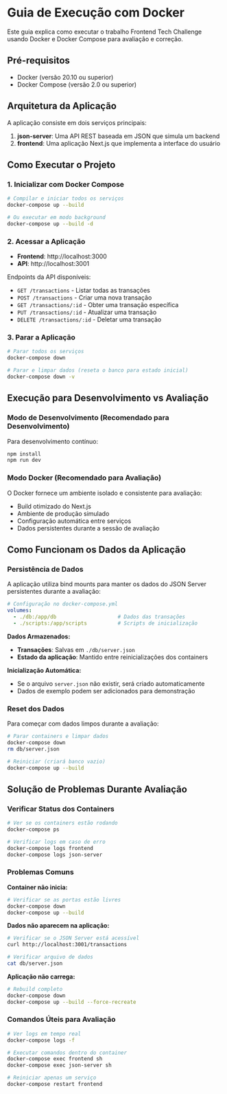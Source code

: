 # Guia de Execução com Docker

Este guia explica como executar o trabalho Frontend Tech Challenge usando Docker e Docker Compose para avaliação e correção.

## Pré-requisitos

- Docker (versão 20.10 ou superior)
- Docker Compose (versão 2.0 ou superior)

## Arquitetura da Aplicação

A aplicação consiste em dois serviços principais:

1. **json-server**: Uma API REST baseada em JSON que simula um backend
2. **frontend**: Uma aplicação Next.js que implementa a interface do usuário

## Como Executar o Projeto

### 1. Inicializar com Docker Compose

```bash
# Compilar e iniciar todos os serviços
docker-compose up --build

# Ou executar em modo background
docker-compose up --build -d
```

### 2. Acessar a Aplicação

- **Frontend**: http://localhost:3000
- **API**: http://localhost:3001

Endpoints da API disponíveis:
- `GET /transactions` - Listar todas as transações
- `POST /transactions` - Criar uma nova transação
- `GET /transactions/:id` - Obter uma transação específica
- `PUT /transactions/:id` - Atualizar uma transação
- `DELETE /transactions/:id` - Deletar uma transação

### 3. Parar a Aplicação

```bash
# Parar todos os serviços
docker-compose down

# Parar e limpar dados (reseta o banco para estado inicial)
docker-compose down -v
```

## Execução para Desenvolvimento vs Avaliação

### Modo de Desenvolvimento (Recomendado para Desenvolvimento)

Para desenvolvimento contínuo:

```bash
npm install
npm run dev
```

### Modo Docker (Recomendado para Avaliação)

O Docker fornece um ambiente isolado e consistente para avaliação:
- Build otimizado do Next.js
- Ambiente de produção simulado
- Configuração automática entre serviços
- Dados persistentes durante a sessão de avaliação

## Como Funcionam os Dados da Aplicação

### Persistência de Dados

A aplicação utiliza bind mounts para manter os dados do JSON Server persistentes durante a avaliação:

```yaml
# Configuração no docker-compose.yml
volumes:
  - ./db:/app/db                    # Dados das transações
  - ./scripts:/app/scripts          # Scripts de inicialização
```

**Dados Armazenados:**
- **Transações**: Salvas em `./db/server.json`
- **Estado da aplicação**: Mantido entre reinicializações dos containers

**Inicialização Automática:**
- Se o arquivo `server.json` não existir, será criado automaticamente
- Dados de exemplo podem ser adicionados para demonstração

### Reset dos Dados

Para começar com dados limpos durante a avaliação:

```bash
# Parar containers e limpar dados
docker-compose down
rm db/server.json

# Reiniciar (criará banco vazio)
docker-compose up --build
```

## Solução de Problemas Durante Avaliação

### Verificar Status dos Containers

```bash
# Ver se os containers estão rodando
docker-compose ps

# Verificar logs em caso de erro
docker-compose logs frontend
docker-compose logs json-server
```

### Problemas Comuns

**Container não inicia:**
```bash
# Verificar se as portas estão livres
docker-compose down
docker-compose up --build
```

**Dados não aparecem na aplicação:**
```bash
# Verificar se o JSON Server está acessível
curl http://localhost:3001/transactions

# Verificar arquivo de dados
cat db/server.json
```

**Aplicação não carrega:**
```bash
# Rebuild completo
docker-compose down
docker-compose up --build --force-recreate
```

### Comandos Úteis para Avaliação

```bash
# Ver logs em tempo real
docker-compose logs -f

# Executar comandos dentro do container
docker-compose exec frontend sh
docker-compose exec json-server sh

# Reiniciar apenas um serviço
docker-compose restart frontend
```
